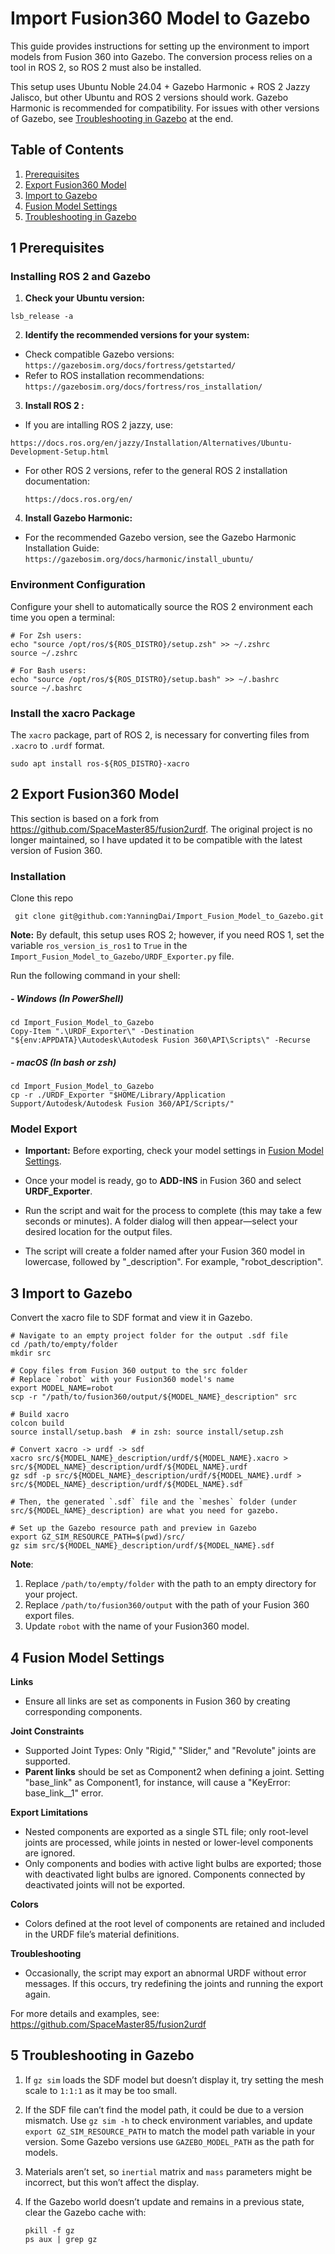 # Import Fusion360 Model to Gazebo

This guide provides instructions for setting up the environment to import models from Fusion 360 into Gazebo. The conversion process relies on a tool in ROS 2, so ROS 2 must also be installed.

This setup uses Ubuntu Noble 24.04 + Gazebo Harmonic + ROS 2 Jazzy Jalisco, but other Ubuntu and ROS 2 versions should work. Gazebo Harmonic is recommended for  compatibility. For issues with other versions of Gazebo, see [Troubleshooting in Gazebo](#troubleshooting-in-gazebo) at the end.



## Table of Contents

1. [Prerequisites](#1-prerequisites)
2. [Export Fusion360 Model](#2-export-fusion360-model)
3. [Import to Gazebo](#3-import-to-gazebo)
4. [Fusion Model Settings](#4-fusion-model-settings)
5. [Troubleshooting in Gazebo](#5-troubleshooting-in-gazebo)



## 1 Prerequisites

### Installing ROS 2 and Gazebo

1. **Check your Ubuntu version:**

```shell
lsb_release -a
```

2. **Identify the recommended versions for your system:**

- Check compatible Gazebo versions: `https://gazebosim.org/docs/fortress/getstarted/`
- Refer to ROS installation recommendations: `https://gazebosim.org/docs/fortress/ros_installation/`

3. **Install ROS 2 :**

- If you are intalling ROS 2 jazzy, use:

`https://docs.ros.org/en/jazzy/Installation/Alternatives/Ubuntu-Development-Setup.html`

- For other ROS 2 versions, refer to the general ROS 2 installation documentation:

  `https://docs.ros.org/en/`

4. **Install Gazebo Harmonic:**

- For the recommended Gazebo version, see the Gazebo Harmonic Installation Guide: `https://gazebosim.org/docs/harmonic/install_ubuntu/`

### Environment Configuration

Configure your shell to automatically source the ROS 2 environment each time you open a terminal:

```shell
# For Zsh users:
echo "source /opt/ros/${ROS_DISTRO}/setup.zsh" >> ~/.zshrc
source ~/.zshrc

# For Bash users:
echo "source /opt/ros/${ROS_DISTRO}/setup.bash" >> ~/.bashrc
source ~/.bashrc
```

### Install the xacro Package

The `xacro` package, part of ROS 2, is necessary for converting files from `.xacro` to `.urdf` format.

```
sudo apt install ros-${ROS_DISTRO}-xacro
```



## 2 Export Fusion360 Model

This section is based on a fork from https://github.com/SpaceMaster85/fusion2urdf. The original project is no longer maintained, so I have updated it to be compatible with the latest version of Fusion 360. 

### Installation

Clone this repo

```shell
 git clone git@github.com:YanningDai/Import_Fusion_Model_to_Gazebo.git
```

**Note:** By default, this setup uses ROS 2; however, if you need ROS 1, set the variable `ros_version_is_ros1` to `True` in the `Import_Fusion_Model_to_Gazebo/URDF_Exporter.py` file.

Run the following command in your shell:

##### - Windows (In PowerShell)

```shell
cd Import_Fusion_Model_to_Gazebo
Copy-Item ".\URDF_Exporter\" -Destination "${env:APPDATA}\Autodesk\Autodesk Fusion 360\API\Scripts\" -Recurse
```

##### - macOS (In bash or zsh)

```shell
cd Import_Fusion_Model_to_Gazebo
cp -r ./URDF_Exporter "$HOME/Library/Application Support/Autodesk/Autodesk Fusion 360/API/Scripts/"
```

### Model Export

- **Important:** Before exporting, check your model settings in [Fusion Model Settings](#fusion-model-settings).

- Once your model is ready, go to **ADD-INS** in Fusion 360 and select **URDF_Exporter**.

- Run the script and wait for the process to complete (this may take a few seconds or minutes). A folder dialog will then appear—select your desired location for the output files.

- The script will create a folder named after your Fusion 360 model in lowercase, followed by "_description". For example, "robot_description".

  

## 3 Import to Gazebo

Convert the xacro file to SDF format and view it in Gazebo.

```shell
# Navigate to an empty project folder for the output .sdf file
cd /path/to/empty/folder
mkdir src

# Copy files from Fusion 360 output to the src folder
# Replace `robot` with your Fusion360 model's name
export MODEL_NAME=robot
scp -r "/path/to/fusion360/output/${MODEL_NAME}_description" src 

# Build xacro
colcon build
source install/setup.bash  # in zsh: source install/setup.zsh

# Convert xacro -> urdf -> sdf
xacro src/${MODEL_NAME}_description/urdf/${MODEL_NAME}.xacro > src/${MODEL_NAME}_description/urdf/${MODEL_NAME}.urdf
gz sdf -p src/${MODEL_NAME}_description/urdf/${MODEL_NAME}.urdf > src/${MODEL_NAME}_description/urdf/${MODEL_NAME}.sdf

# Then, the generated `.sdf` file and the `meshes` folder (under src/${MODEL_NAME}_description) are what you need for gazebo.

# Set up the Gazebo resource path and preview in Gazebo
export GZ_SIM_RESOURCE_PATH=$(pwd)/src/
gz sim src/${MODEL_NAME}_description/urdf/${MODEL_NAME}.sdf
```

**Note**:

1. Replace `/path/to/empty/folder` with the path to an empty directory for your project.
2. Replace `/path/to/fusion360/output` with the path of your Fusion 360 export files.
3. Update `robot` with the name of your Fusion360 model.



## 4 Fusion Model Settings

**Links**

- Ensure all links are set as components in Fusion 360 by creating corresponding components.

**Joint Constraints**

- Supported Joint Types: Only "Rigid," "Slider," and "Revolute" joints are supported.
- **Parent links** should be set as Component2 when defining a joint. Setting "base_link" as Component1, for instance, will cause a "KeyError: base_link__1" error.

**Export Limitations**

- Nested components are exported as a single STL file; only root-level joints are processed, while joints in nested or lower-level components are ignored.
- Only components and bodies with active light bulbs are exported; those with deactivated light bulbs are ignored. Components connected by deactivated joints will not be exported.

**Colors**

- Colors defined at the root level of components are retained and included in the URDF file’s material definitions.

**Troubleshooting**

- Occasionally, the script may export an abnormal URDF without error messages. If this occurs, try redefining the joints and running the export again.

For more details and examples, see:  https://github.com/SpaceMaster85/fusion2urdf



## 5 Troubleshooting in Gazebo

1. If `gz sim` loads the SDF model but doesn’t display it, try setting the mesh scale to `1:1:1` as it may be too small.

2. If the SDF file can’t find the model path, it could be due to a version mismatch. Use `gz sim -h` to check environment variables, and update `export GZ_SIM_RESOURCE_PATH` to match the model path variable in your version. Some Gazebo versions use `GAZEBO_MODEL_PATH` as the path for models.

3. Materials aren’t set, so `inertial` matrix and `mass` parameters might be incorrect, but this won’t affect the display.

4. If the Gazebo world doesn’t update and remains in a previous state, clear the Gazebo cache with:

   ```shell
   pkill -f gz
   ps aux | grep gz
   ```





